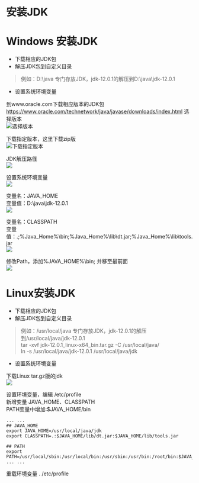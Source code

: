 安装JDK
==

# Windows 安装JDK
* 下载相应的JDK包
* 解压JDK包到自定义目录
>例如：D:\java 专门存放JDK，jdk-12.0.1的解压到D:\java\jdk-12.0.1
* 设置系统环境变量


到www.oracle.com下载相应版本的JDK包
https://www.oracle.com/technetwork/java/javase/downloads/index.html
选择版本  
![选择版本](./images/jdk/selectJDKedit.png)

下载指定版本，这里下载zip版  
![下载指定版本](./images/jdk/downJDK.png)


JDK解压路径  
![](./images/jdk/jdkInstallPath.png)


设置系统环境变量  
![](./images/jdk/settingSystemPath.png)

变量名：JAVA_HOME  
变量值：D:\java\jdk-12.0.1  
![](./images/jdk/JAVA_HOME.png)

变量名：CLASSPATH  
变量值：.;%Java_Home%\bin;%Java_Home%\lib\dt.jar;%Java_Home%\lib\tools.jar  
![](./images/jdk/CLASSPATH.png)

修改Path，添加%JAVA_HOME%\bin; 并移至最前面  
![](./images/jdk/modifyPath.png)


# Linux安装JDK
* 下载相应的JDK包
* 解压JDK包到自定义目录
>例如：/usr/local/java 专门存放JDK，jdk-12.0.1的解压到/usr/local/java/jdk-12.0.1  
tar -xvf jdk-12.0.1_linux-x64_bin.tar.gz -C /usr/local/java/  
ln -s /usr/local/java/jdk-12.0.1 /usr/local/java/jdk  

* 设置系统环境变量


下载Linux tar.gz版的jdk  
![](./images/jdk/jdk_linux_edit.png)

设置环境变量，编辑 /etc/profile  
新增变量 JAVA_HOME、CLASSPATH  
PATH变量中增加:$JAVA_HOME/bin  
```text
... ...
## JAVA_HOME
export JAVA_HOME=/usr/local/java/jdk
export CLASSPATH=.:$JAVA_HOME/lib/dt.jar:$JAVA_HOME/lib/tools.jar

## PATH
export PATH=/usr/local/sbin:/usr/local/bin:/usr/sbin:/usr/bin:/root/bin:$JAVA_HOME/bin
... ...

```
重载环境变量
. /etc/profile
